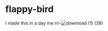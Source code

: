 # flappy-bird
I made this in a day
me rn-![download (1) (38)](https://github.com/user-attachments/assets/f9fd593b-cbdc-4099-8f48-ca01b1775ce0)
